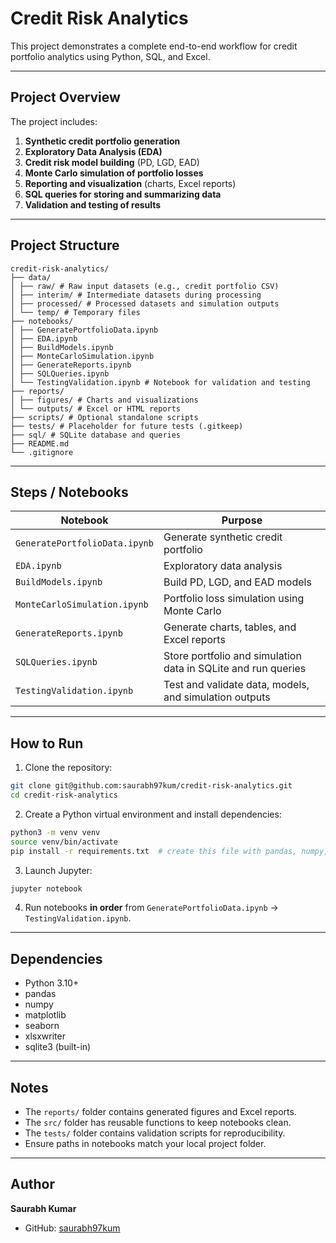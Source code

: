# Credit Risk Analytics

This project demonstrates a complete end-to-end workflow for credit portfolio analytics using Python, SQL, and Excel.

---

## Project Overview

The project includes:

1. **Synthetic credit portfolio generation**
2. **Exploratory Data Analysis (EDA)**
3. **Credit risk model building** (PD, LGD, EAD)
4. **Monte Carlo simulation of portfolio losses**
5. **Reporting and visualization** (charts, Excel reports)
6. **SQL queries for storing and summarizing data**
7. **Validation and testing of results**

---

## Project Structure


```text
credit-risk-analytics/
├── data/
│ ├── raw/ # Raw input datasets (e.g., credit portfolio CSV)
│ ├── interim/ # Intermediate datasets during processing
│ ├── processed/ # Processed datasets and simulation outputs
│ └── temp/ # Temporary files
├── notebooks/
│ ├── GeneratePortfolioData.ipynb
│ ├── EDA.ipynb
│ ├── BuildModels.ipynb
│ ├── MonteCarloSimulation.ipynb
│ ├── GenerateReports.ipynb
│ ├── SQLQueries.ipynb
│ └── TestingValidation.ipynb # Notebook for validation and testing
├── reports/
│ ├── figures/ # Charts and visualizations
│ └── outputs/ # Excel or HTML reports
├── scripts/ # Optional standalone scripts
├── tests/ # Placeholder for future tests (.gitkeep)
├── sql/ # SQLite database and queries
├── README.md
└── .gitignore
```
---

## Steps / Notebooks

| Notebook | Purpose |
|----------|---------|
| `GeneratePortfolioData.ipynb` | Generate synthetic credit portfolio |
| `EDA.ipynb` | Exploratory data analysis |
| `BuildModels.ipynb` | Build PD, LGD, and EAD models |
| `MonteCarloSimulation.ipynb` | Portfolio loss simulation using Monte Carlo |
| `GenerateReports.ipynb` | Generate charts, tables, and Excel reports |
| `SQLQueries.ipynb` | Store portfolio and simulation data in SQLite and run queries |
| `TestingValidation.ipynb` | Test and validate data, models, and simulation outputs |

---

## How to Run

1. Clone the repository:

```bash
git clone git@github.com:saurabh97kum/credit-risk-analytics.git
cd credit-risk-analytics
```

2. Create a Python virtual environment and install dependencies:

```bash
python3 -m venv venv
source venv/bin/activate
pip install -r requirements.txt  # create this file with pandas, numpy, matplotlib, seaborn, xlsxwriter, etc.
```

3. Launch Jupyter:

```bash
jupyter notebook
```

4. Run notebooks **in order** from `GeneratePortfolioData.ipynb` → `TestingValidation.ipynb`.

---

## Dependencies

- Python 3.10+  
- pandas  
- numpy  
- matplotlib  
- seaborn  
- xlsxwriter  
- sqlite3 (built-in)  

---

## Notes

- The `reports/` folder contains generated figures and Excel reports.  
- The `src/` folder has reusable functions to keep notebooks clean.  
- The `tests/` folder contains validation scripts for reproducibility.  
- Ensure paths in notebooks match your local project folder.  

---

## Author

**Saurabh Kumar**  
- GitHub: [saurabh97kum](https://github.com/saurabh97kum)

